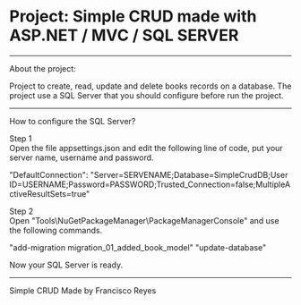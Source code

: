 # Project: Simple CRUD made with ASP.NET / MVC / SQL SERVER
-------------------------------------------------------------
About the project:

Project to create, read, update and delete books records on a database.
The project use a SQL Server that you should configure before run the project.

-------------------------------------------------------------
How to configure the SQL Server?

Step 1 <br/>
Open the file appsettings.json and edit the following line of code, put your server name, username and password.

"DefaultConnection": "Server=SERVENAME;Database=SimpleCrudDB;User ID=USERNAME;Password=PASSWORD;Trusted_Connection=false;MultipleActiveResultSets=true"

Step 2 <br/>
Open "Tools\NuGetPackageManager\PackageManagerConsole" and use the following commands.

"add-migration migration_01_added_book_model"
"update-database"

Now your SQL Server is ready.

-------------------------------------------------------------

Simple CRUD Made by Francisco Reyes
